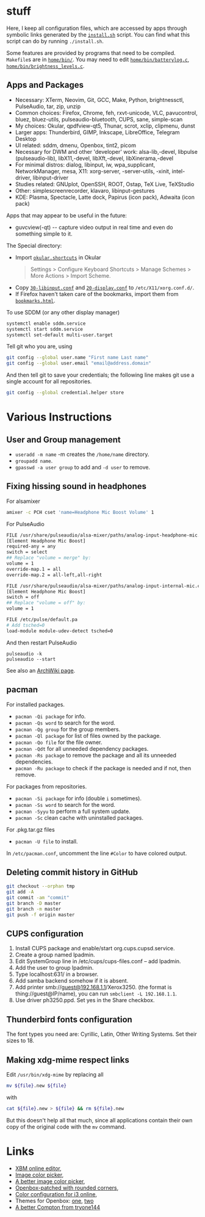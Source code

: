 # stuff

Here, I keep all configuration files, which are accessed by apps through 
symbolic links generated by the [`install.sh`](install.sh) script. You 
can find what this script can do by running `./install.sh`.

Some features are provided by programs that need to be compiled. 
`Makefile`s are in [`home/bin/`](home/bin/Makefile). You may need to 
edit [`home/bin/batterylog.c`](home/bin/batterylog.c), 
[`home/bin/brightness_levels.c`](home/bin/brightness_levels.c).


## Apps and Packages

- Necessary: XTerm, Neovim, Git, GCC, Make, Python, brightnessctl, 
  PulseAudio, tar, zip, unzip
- Common choices: Firefox, Chrome, feh, rxvt-unicode, VLC, pavucontrol, 
  bluez, bluez-utils, pulseaudio-bluetooth, CUPS, sane, simple-scan
- My choices: Okular, qpdfview-qt5, Thunar, scrot, xclip, clipmenu, 
  dunst
- Larger apps: Thunderbird, GIMP, Inkscape, LibreOffice, Telegram 
  Desktop
- UI related: sddm, dmenu, Openbox, tint2, picom
- Necessary for DWM and other 'developer' work: alsa-lib,-devel, 
  libpulse (pulseaudio-lib), libX11,-devel, libXft,-devel, 
  libXinerama,-devel
- For minimal distros: dialog, libinput, iw, wpa\_supplicant, 
  NetworkManager, mesa, X11: xorg-server, -server-utils, -xinit, 
  intel-driver, libinput-driver
- Studies related: GNUplot, OpenSSH, ROOT, Ostap, TeX Live, TeXStudio
- Other: simplescreenrecorder, klavaro, libinput-gestures
- KDE: Plasma, Spectacle, Latte dock, Papirus (icon pack), Adwaita (icon 
  pack)

Apps that may appear to be useful in the future:

- guvcview(-qt) -- capture video output in real time and even do 
  something simple to it.

The Special directory:
- Import [`okular.shortcuts`](Special/okular.shortcuts) in Okular 
  > Settings > Configure Keyboard Shortcuts > Manage Schemes > More 
  > Actions > Import Scheme.
- Copy [`30-libinput.conf`](Special/30-libinput.conf) and 
  [`20-display.conf`](Special/20-display.conf) to 
  `/etc/X11/xorg.conf.d/`.
- If Firefox haven't taken care of the bookmarks, import them from 
  [`bookmarks.html`](Special/bookmarks.html).

To use SDDM (or any other display manager)
``` bash
systemctl enable sddm.service
systemctl start sddm.service
systemctl set-default multi-user.target
```

Tell git who you are, using
``` bash
git config --global user.name "First name Last name"
git config --global user.email "email@address.domain"
```
And then tell git to save your credentials; the following line makes git 
use a single account for all repositories.
``` bash
git config --global credential.helper store
```


# Various Instructions
## User and Group management
- `useradd -m name` -m creates the `/home/name` directory.
- `groupadd name`.
- `gpasswd -a user group` to add and `-d user` to remove.


## Fixing hissing sound in headphones
For alsamixer
``` bash
amixer -c PCH cset 'name=Headphone Mic Boost Volume' 1
```
For PulseAudio
``` bash
FILE /usr/share/pulseaudio/alsa-mixer/paths/analog-input-headphone-mic.conf
[Element Headphone Mic Boost]
required-any = any
switch = select
## Replace "volume = merge" by:
volume = 1
override-map.1 = all
override-map.2 = all-left,all-right

FILE /usr/share/pulseaudio/alsa-mixer/paths/analog-input-internal-mic.conf
[Element Headphone Mic Boost]
switch = off
## Replace "volume = off" by:
volume = 1

FILE /etc/pulse/default.pa
# Add tsched=0
load-module module-udev-detect tsched=0
```
And then restart PulseAudio
```
pulseaudio -k
pulseaudio --start
```

See also an [ArchWiki page](https://wiki.archlinux.org/index.php/PulseAudio/Troubleshooting#Static_noise_when_using_headphones).

## pacman
For installed packages.

- `pacman -Qi package` for info.
- `pacman -Qs word` to search for the word.
- `pacman -Qg group` for the group members.
- `pacman -Ql package` for list of files owned by the package.
- `pacman -Qo file` for the file owner.
- `pacman -Qdt` for all unneeded dependency packages.
- `pacman -Rs package` to remove the package and all its unneeded 
  dependencies.
- `pacman -Ru package` to check if the package is needed and if not, 
  then remove.

For packages from repositories.

- `pacman -Si package` for info (double `i` sometimes).
- `pacman -Ss word` to search for the word.
- `pacman -Syyu` to perform a full system update.
- `pacman -Sc` clean cache with uninstalled packages.

For .pkg.tar.gz files

- `pacman -U file` to install.

In `/etc/pacman.conf`, uncomment the line `#Color` to have colored 
output.

## Deleting commit history in GitHub
``` bash
git checkout --orphan tmp
git add -A
git commit -am "commit"
git branch -D master
git branch -m master
git push -f origin master
```

## CUPS configuration
1. Install CUPS package and enable/start org.cups.cupsd.service.
1. Create a group named lpadmin.
1. Edit SystemGroup line in /etc/cups/cups-files.conf – add lpadmin.
1. Add the user to group lpadmin.
1. Type localhost:631/ in a browser.
1. Add samba backend somehow if it is absent.
1. Add printer smb://guest@192.168.1.1/Xerox3250. (the format is 
   thing://guest@IP/name), you can run `smbclient -L 192.168.1.1`.
1. Use driver ph3250.ppd. Set yes in the Share checkbox.

## Thunderbird fonts configuration
The font types you need are: Cyrillic, Latin, Other Writing Systems. Set 
their sizes to 18.

## Making xdg-mime respect links
Edit `/usr/bin/xdg-mime` by replacing all
``` bash
mv ${file}.new ${file}
```
with
``` bash
cat ${file}.new > ${file} && rm ${file}.new
```
But this doesn't help all that much, since all applications contain 
their own copy of the original code with the `mv` command.

# Links
- [XBM online editor](https://xbm.jazzychad.net/),
- [Image color picker](https://html-color-codes.info/colors-from-image/),
- [A better image color picker](https://image-color.com/),
- [Openbox-patched with rounded corners](https://github.com/dylanaraps/openbox-patched),
- [Color configuration for i3 online](https://thomashunter.name/i3-configurator/),
- Themes for Openbox: 
  [one](https://github.com/fikriomar16/OBTheme-Collections), 
  [two](https://github.com/addy-dclxvi/openbox-theme-collections)
- [A better Compton from tryone144](https://github.com/tryone144/compton)




